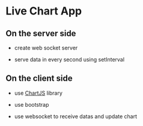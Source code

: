 
# Live Chart App


## On the server side

- create web socket server 

- serve data in every second using setInterval

## On the client side

- use [ChartJS](https://www.chartjs.org/docs/latest/getting-started/) library

- use bootstrap

- use websocket to receive datas and update chart

